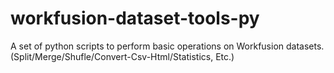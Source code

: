 # workfusion-dataset-tools-py
A set of python scripts to perform basic operations on Workfusion datasets. (Split/Merge/Shufle/Convert-Csv-Html/Statistics, Etc.)
